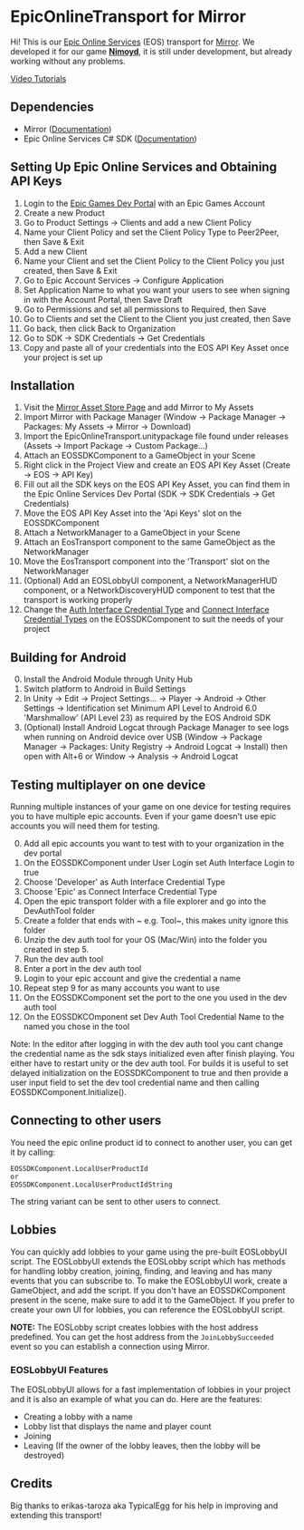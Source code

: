 # EpicOnlineTransport for Mirror

Hi! 
This is our [Epic Online Services](https://dev.epicgames.com/en-US/services) (EOS) transport for [Mirror](https://github.com/vis2k/Mirror). We developed it for our game **[Nimoyd](https://www.nimoyd.com/)**, it is still under development, but already working without any problems.

[Video Tutorials](https://youtube.com/playlist?list=PLMS9RDQ9ar-dQuAjG8KOBpwhBZa1V7y2_)

## Dependencies
- Mirror ([Documentation](https://mirror-networking.gitbook.io/docs/))
- Epic Online Services C# SDK ([Documentation](https://dev.epicgames.com/docs/services/en-US/index.html))

## Setting Up Epic Online Services and Obtaining API Keys
1. Login to the [Epic Games Dev Portal](https://dev.epicgames.com/portal) with an Epic Games Account
2. Create a new Product
3. Go to Product Settings -> Clients and add a new Client Policy
4. Name your Client Policy and set the Client Policy Type to Peer2Peer, then Save & Exit
5. Add a new Client
6. Name your Client and set the Client Policy to the Client Policy you just created, then Save & Exit
7. Go to Epic Account Services -> Configure Application
8. Set Application Name to what you want your users to see when signing in with the Account Portal, then Save Draft
9. Go to Permissions and set all permissions to Required, then Save
10. Go to Clients and set the Client to the Client you just created, then Save
11. Go back, then click Back to Organization
12. Go to SDK -> SDK Credentials -> Get Credentials
13. Copy and paste all of your credentials into the EOS API Key Asset once your project is set up

## Installation
1. Visit the [Mirror Asset Store Page](https://assetstore.unity.com/packages/tools/network/mirror-129321) and add Mirror to My Assets
2. Import Mirror with Package Manager (Window -> Package Manager -> Packages: My Assets -> Mirror -> Download)
3. Import the EpicOnlineTransport.unitypackage file found under releases (Assets -> Import Package -> Custom Package...)
4. Attach an EOSSDKComponent to a GameObject in your Scene
5. Right click in the Project View and create an EOS API Key Asset (Create -> EOS -> API Key)
6. Fill out all the SDK keys on the EOS API Key Asset, you can find them in the Epic Online Services Dev Portal (SDK -> SDK Credentials -> Get Credentials)
7. Move the EOS API Key Asset into the 'Api Keys' slot on the EOSSDKComponent
8. Attach a NetworkManager to a GameObject in your Scene
9. Attach an EosTransport component to the same GameObject as the NetworkManager
10. Move the EosTransport component into the 'Transport' slot on the NetworkManager
11. (Optional) Add an EOSLobbyUI component, a NetworkManagerHUD component, or a NetworkDiscoveryHUD component to test that the transport is working properly
12. Change the [Auth Interface Credential Type](https://dev.epicgames.com/docs/services/en-US/API/Members/Enums/Auth/EOS_ELoginCredentialType/index.html) and [Connect Interface Credential Types](https://dev.epicgames.com/docs/services/en-US/API/Members/Enums/NoInterface/EOS_EExternalCredentialType/index.html) on the EOSSDKComponent to suit the needs of your project

## Building for Android
0. Install the Android Module through Unity Hub
1. Switch platform to Android in Build Settings
2. In Unity -> Edit -> Project Settings... -> Player -> Android -> Other Settings -> Identification set Minimum API Level to Android 6.0 'Marshmallow' (API Level 23) as required by the EOS Android SDK
3. (Optional) Install Android Logcat through Package Manager to see logs when running on Android device over USB (Window -> Package Manager -> Packages: Unity Registry -> Android Logcat -> Install) then open with Alt+6 or Window -> Analysis -> Android Logcat

## Testing multiplayer on one device
Running multiple instances of your game on one device for testing requires you to have multiple epic accounts.
Even if your game doesn't use epic accounts you will need them for testing.

0. Add all epic accounts you want to test with to your organization in the dev portal
1. On the EOSSDKComponent under User Login set Auth Interface Login to true
2. Choose 'Developer' as Auth Interface Credential Type
3. Choose 'Epic' as Connect Interface Credential Type
4. Open the epic transport folder with a file explorer and go into the DevAuthTool folder
5. Create a folder that ends with ~ e.g. Tool~, this makes unity ignore this folder
6. Unzip the dev auth tool for your OS (Mac/Win) into the folder you created in step 5.
7. Run the dev auth tool 
8. Enter a port in the dev auth tool
9. Login to your epic account and give the credential a name
10. Repeat step 9 for as many accounts you want to use
11. On the EOSSDKComponent set the port to the one you used in the dev auth tool
12. On the EOSSDKCOmponent set Dev Auth Tool Credential Name to the named you chose in the tool

Note: In the editor after logging in with the dev auth tool you cant change the credential name as the sdk stays initialized even after finish playing. You either have to restart unity or the dev auth tool. For builds it is useful to set delayed initialization on the EOSSDKComponent to true and then provide a user input field to set the dev tool credential name and then calling EOSSDKComponent.Initialize().

## Connecting to other users

You need the epic online product id to connect to another user, you can get it by calling:

    EOSSDKComponent.LocalUserProductId
    or
    EOSSDKComponent.LocalUserProductIdString
The string variant can be sent to other users to connect.

## Lobbies

You can quickly add lobbies to your game using the pre-built EOSLobbyUI script. The EOSLobbyUI extends the EOSLobby script which has methods for handling lobby creation, joining, finding, and leaving and has many events that you can subscribe to. To make the EOSLobbyUI work, create a GameObject, and add the script. If you don't have an EOSSDKComponent present in the scene, make sure to add it to the GameObject. If you prefer to create your own UI for lobbies, you can reference the EOSLobbyUI script.

**NOTE:** The EOSLobby script creates lobbies with the host address predefined. You can get the host address from the ``JoinLobbySucceeded`` event so you can establish a connection using Mirror.

### EOSLobbyUI Features

The EOSLobbyUI allows for a fast implementation of lobbies in your project and it is also an example of what you can do.
Here are the features:
- Creating a lobby with a name
- Lobby list that displays the name and player count
- Joining
- Leaving (If the owner of the lobby leaves, then the lobby will be destroyed)

## Credits
Big thanks to erikas-taroza aka TypicalEgg for his help in improving and extending this transport!
